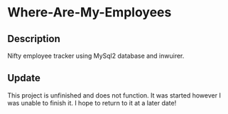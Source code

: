 # Where-Are-My-Employees

## Description

Nifty employee tracker using MySql2 database and inwuirer. 

## Update

This project is unfinished and does not function. It was started however I was unable to finish it. I hope to return to it at a later date!
